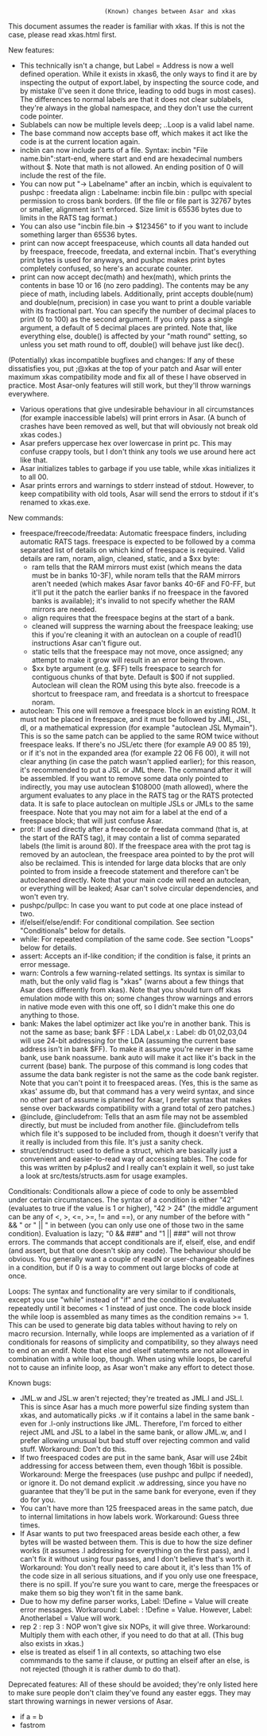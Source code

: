                                (Known) changes between Asar and xkas

This document assumes the reader is familiar with xkas. If this is not the case, please read xkas.html first.

New features:
- This technically isn't a change, but Label = Address is now a well defined operation. While it
  exists in xkas6, the only ways to find it are by inspecting the output of export.label, by
  inspecting the source code, and by mistake (I've seen it done thrice, leading to odd bugs in
  most cases). The differences to normal labels are that it does not clear sublabels, they're
  always in the global namespace, and they don't use the current code pointer.
- Sublabels can now be multiple levels deep; ..Loop is a valid label name.
- The base command now accepts base off, which makes it act like the code is at the current location
  again.
- incbin can now include parts of a file. Syntax: incbin "File name.bin":start-end, where start and
  end are hexadecimal numbers without $. Note that math is not allowed. An ending position of 0 will
  include the rest of the file.
- You can now put "-> Labelname" after an incbin, which is equivalent to pushpc : freedata align :
  Labelname: incbin file.bin : pullpc with special permission to cross bank borders. (If the file or
  file part is 32767 bytes or smaller, alignment isn't enforced. Size limit is 65536 bytes due to
  limits in the RATS tag format.)
- You can also use "incbin file.bin -> $123456" to if you want to include something larger than
  65536 bytes.
- print can now accept freespaceuse, which counts all data handed out by freespace, freecode,
  freedata, and external incbin. That's everything print bytes is used for anyways, and pushpc makes
  print bytes completely confused, so here's an accurate counter.
- print can now accept dec(math) and hex(math), which prints the contents in base 10 or 16 (no zero
  padding). The contents may be any piece of math, including labels. Additionally, print accepts
  double(num) and double(num, precision) in case you want to print a double variable with its
  fractional part. You can specify the number of decimal places to print (0 to 100) as the second
  argument. If you only pass a single argument, a default of 5 decimal places are printed.
  Note that, like everything else, double() is affected by your "math round" setting, so unless
  you set math round to off, double() will behave just like dec().

(Potentially) xkas incompatible bugfixes and changes:
If any of these dissatisfies you, put ;@xkas at the top of your patch and Asar will enter maximum
 xkas compatibility mode and fix all of these I have observed in practice. Most Asar-only features
 will still work, but they'll throw warnings everywhere.
- Various operations that give undesirable behaviour in all circumstances (for example inaccessible
  labels) will print errors in Asar. (A bunch of crashes have been removed as well, but that will
  obviously not break old xkas codes.)
- Asar prefers uppercase hex over lowercase in print pc. This may confuse crappy tools, but I don't
  think any tools we use around here act like that.
- Asar initializes tables to garbage if you use table, while xkas initializes it to all 00.
- Asar prints errors and warnings to stderr instead of stdout. However, to keep compatibility with
  old tools, Asar will send the errors to stdout if it's renamed to xkas.exe.

New commands:
- freespace/freecode/freedata: Automatic freespace finders, including automatic RATS tags. freespace
  is expected to be followed by a comma separated list of details on which kind of freespace is
  required. Valid details are ram, noram, align, cleaned, static, and a $xx byte:
  - ram tells that the RAM mirrors must exist (which means the data must be in banks 10-3F), while
    noram tells that the RAM mirrors aren't needed (which makes Asar favor banks 40-6F and F0-FF,
    but it'll put it the patch the earlier banks if no freespace in the favored banks is available);
    it's invalid to not specify whether the RAM mirrors are needed.
  - align requires that the freespace begins at the start of a bank.
  - cleaned will suppress the warning about the freespace leaking; use this if you're cleaning it
    with an autoclean on a couple of read1() instructions Asar can't figure out.
  - static tells that the freespace may not move, once assigned; any attempt to make it grow will
    result in an error being thrown.
  - $xx byte argument (e.g. $FF) tells freespace to search for contiguous chunks of that byte.
    Default is $00 if not supplied. Autoclean will clean the ROM using this byte also.
  freecode is a shortcut to freespace ram, and freedata is a shortcut to freespace noram.
- autoclean: This one will remove a freespace block in an existing ROM. It must not be placed in
  freespace, and it must be followed by JML, JSL, dl, or a mathematical expression (for example
  "autoclean JSL Mymain"). This is so the same patch can be applied to the same ROM twice without
  freespace leaks. If there's no JSL/etc there (for example A9 00 85 19), or if it's not in the
  expanded area (for example 22 06 F6 00), it will not clear anything (in case the patch wasn't
  applied earlier); for this reason, it's recommended to put a JSL or JML there. The command after
  it will be assembled. If you want to remove some data only pointed to indirectly, you may use
  autoclean $108000 (math allowed), where the argument evaluates to any place in the RATS tag or the
  RATS protected data. It is safe to place autoclean on multiple JSLs or JMLs to the same freespace.
  Note that you may not aim for a label at the end of a freespace block; that will just confuse
  Asar.
- prot: If used directly after a freecode or freedata command (that is, at the start of the RATS
  tag), it may contain a list of comma separated labels (the limit is around 80). If the freespace
  area with the prot tag is removed by an autoclean, the freespace area pointed to by the prot will
  also be reclaimed. This is intended for large data blocks that are only pointed to from inside a
  freecode statement and therefore can't be autocleaned directly. Note that your main code will need
  an autoclean, or everything will be leaked; Asar can't solve circular dependencies, and won't even
  try.
- pushpc/pullpc: In case you want to put code at one place instead of two.
- if/elseif/else/endif: For conditional compilation. See section "Conditionals" below for details.
- while: For repeated compilation of the same code. See section "Loops" below for details.
- assert: Accepts an if-like condition; if the condition is false, it prints an error message.
- warn: Controls a few warning-related settings. Its syntax is similar to math, but the only valid
  flag is "xkas" (warns about a few things that Asar does differently from xkas). Note that you
  should turn off xkas emulation mode with this on; some changes throw warnings and errors in native
  mode even with this one off, so I didn't make this one do anything to those.
- bank: Makes the label optimizer act like you're in another bank. This is not the same as base;
  bank $FF : LDA Label,x : Label: db $01,$02,$03,$04 will use 24-bit addressing for the LDA
  (assuming the current base address isn't in bank $FF). To make it assume you're never in the same
  bank, use bank noassume. bank auto will make it act like it's back in the current (base) bank. The
  purpose of this command is long codes that assume the data bank register is not the same as the
  code bank register. Note that you can't point it to freespaced areas. (Yes, this is the same as
  xkas' assume db, but that command has a very weird syntax, and since no other part of assume is
  planned for Asar, I prefer syntax that makes sense over backwards compatibility with a grand total
  of zero patches.)
- @include, @includefrom: Tells that an asm file may not be assembled directly, but must be included
  from another file. @includefrom tells which file it's supposed to be included from, though it
  doesn't verify that it really is included from this file. It's just a sanity check.
- struct/endstruct: used to define a struct, which are basically just a convenient and easier-to-read way
  of accessing tables. The code for this was written by p4plus2 and I really can't explain it well, so
  just take a look at src/tests/structs.asm for usage examples.

Conditionals:
Conditionals allow a piece of code to only be assembled under certain circumstances. The syntax of a
  condition is either "42" (evaluates to true if the value is 1 or higher), "42 > 24" (the middle
  argument can be any of <, >, <=, >=, != and ==), or any number of the before with " && " or
  " || " in between (you can only use one of those two in the same condition). Evaluation is lazy;
  "0 && ###" and "1 || ###" will not throw errors.
The commands that accept conditionals are if, elseif, else, and endif (and assert, but that one
  doesn't skip any code). The behaviour should be obvious.
You generally want a couple of readN or user-changeable defines in a condition, but if 0 is a way to
  comment out large blocks of code at once.
  
Loops:
The syntax and functionality are very similar to if conditionals, except you use "while" instead
  of "if" and the condition is evaluated repeatedly until it becomes < 1 instead of just once.
  The code block inside the while loop is assembled as many times as the condition remains >= 1.
  This can be used to generate big data tables without having to rely on macro recursion.
  Internally, while loops are implemented as a variation of if conditionals for reasons of
  simplicity and compatibility, so they always need to end on an endif. Note that else and elseif
  statements are not allowed in combination with a while loop, though. When using while loops, be
  careful not to cause an infinite loop, as Asar won't make any effort to detect those.

Known bugs:
- JML.w and JSL.w aren't rejected; they're treated as JML.l and JSL.l. This is since Asar has a much
  more powerful size finding system than xkas, and automatically picks .w if it contains a label in
  the same bank - even for .l-only instructions like JML. Therefore, I'm forced to either reject JML
  and JSL to a label in the same bank, or allow JML.w, and I prefer allowing unusual but bad stuff
  over rejecting common and valid stuff. Workaround: Don't do this.
- If two freespaced codes are put in the same bank, Asar will use 24bit addressing for access
  between them, even though 16bit is possible. Workaround: Merge the freespaces (use pushpc and
  pullpc if needed), or ignore it. Do not demand explicit .w addressing, since you have no guarantee
  that they'll be put in the same bank for everyone, even if they do for you.
- You can't have more than 125 freespaced areas in the same patch, due to internal limitations in
  how labels work. Workaround: Guess three times.
- If Asar wants to put two freespaced areas beside each other, a few bytes will be wasted between
  them. This is due to how the size definer works (it assumes .l addressing for everything on the
  first pass), and I can't fix it without using four passes, and I don't believe that's worth it.
  Workaround: You don't really need to care about it, it's less than 1% of the code size in all
  serious situations, and if you only use one freespace, there is no spill. If you're sure you want
  to care, merge the freespaces or make them so big they won't fit in the same bank.
- Due to how my define parser works, Label: !Define = Value will create error messages. Workaround:
  Label: : !Define = Value. However, Label: Anotherlabel = Value will work.
- rep 2 : rep 3 : NOP won't give six NOPs, it will give three. Workaround: Multiply them with each
  other, if you need to do that at all. (This bug also exists in xkas.)
- else is treated as elseif 1 in all contexts, so attaching two else commmands to the same if
  clause, or putting an elseif after an else, is not rejected (though it is rather dumb to do that).

Deprecated features:
All of these should be avoided; they're only listed here to make sure people don't claim they've
  found any easter eggs. They may start throwing warnings in newer versions of Asar.
- if a = b
- fastrom